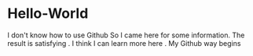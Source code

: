 Hello-World
===========
I don't know how to use Github
So I came here for some information.
The result is satisfying .
I think I can learn more here .
My Github way begins
